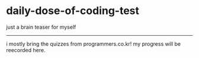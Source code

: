 # daily-dose-of-coding-test
just a brain teaser for myself

----

i mostly bring the quizzes from programmers.co.kr! 
my progress will be reecorded here.
